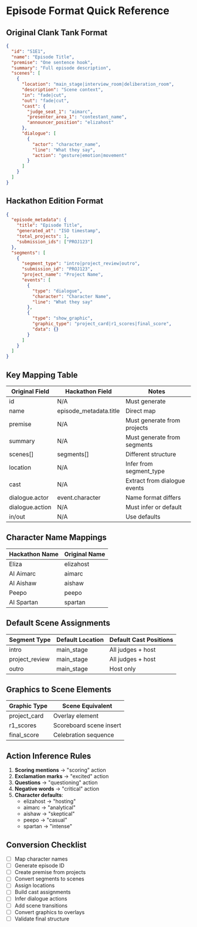 # Episode Format Quick Reference

## Original Clank Tank Format
```json
{
  "id": "S1E1",
  "name": "Episode Title",
  "premise": "One sentence hook",
  "summary": "Full episode description",
  "scenes": [
    {
      "location": "main_stage|interview_room|deliberation_room",
      "description": "Scene context",
      "in": "fade|cut",
      "out": "fade|cut",
      "cast": {
        "judge_seat_1": "aimarc",
        "presenter_area_1": "contestant_name",
        "announcer_position": "elizahost"
      },
      "dialogue": [
        {
          "actor": "character_name",
          "line": "What they say",
          "action": "gesture|emotion|movement"
        }
      ]
    }
  ]
}
```

## Hackathon Edition Format
```json
{
  "episode_metadata": {
    "title": "Episode Title",
    "generated_at": "ISO timestamp",
    "total_projects": 1,
    "submission_ids": ["PROJ123"]
  },
  "segments": [
    {
      "segment_type": "intro|project_review|outro",
      "submission_id": "PROJ123",
      "project_name": "Project Name",
      "events": [
        {
          "type": "dialogue",
          "character": "Character Name",
          "line": "What they say"
        },
        {
          "type": "show_graphic",
          "graphic_type": "project_card|r1_scores|final_score",
          "data": {}
        }
      ]
    }
  ]
}
```

## Key Mapping Table

| Original Field | Hackathon Field | Notes |
|---------------|-----------------|-------|
| id | N/A | Must generate |
| name | episode_metadata.title | Direct map |
| premise | N/A | Must generate from projects |
| summary | N/A | Must generate from segments |
| scenes[] | segments[] | Different structure |
| location | N/A | Infer from segment_type |
| cast | N/A | Extract from dialogue events |
| dialogue.actor | event.character | Name format differs |
| dialogue.action | N/A | Must infer or default |
| in/out | N/A | Use defaults |

## Character Name Mappings

| Hackathon Name | Original Name |
|---------------|---------------|
| Eliza | elizahost |
| AI Aimarc | aimarc |
| AI Aishaw | aishaw |
| Peepo | peepo |
| AI Spartan | spartan |

## Default Scene Assignments

| Segment Type | Default Location | Default Cast Positions |
|-------------|------------------|----------------------|
| intro | main_stage | All judges + host |
| project_review | main_stage | All judges + host |
| outro | main_stage | Host only |

## Graphics to Scene Elements

| Graphic Type | Scene Equivalent |
|-------------|------------------|
| project_card | Overlay element |
| r1_scores | Scoreboard scene insert |
| final_score | Celebration sequence |

## Action Inference Rules

1. **Scoring mentions** → "scoring" action
2. **Exclamation marks** → "excited" action
3. **Questions** → "questioning" action
4. **Negative words** → "critical" action
5. **Character defaults**:
   - elizahost → "hosting"
   - aimarc → "analytical"
   - aishaw → "skeptical"
   - peepo → "casual"
   - spartan → "intense"

## Conversion Checklist

- [ ] Map character names
- [ ] Generate episode ID
- [ ] Create premise from projects
- [ ] Convert segments to scenes
- [ ] Assign locations
- [ ] Build cast assignments
- [ ] Infer dialogue actions
- [ ] Add scene transitions
- [ ] Convert graphics to overlays
- [ ] Validate final structure